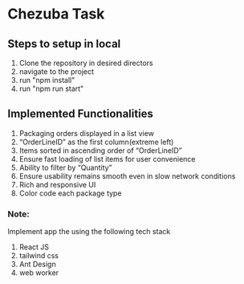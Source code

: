 # Chezuba Task

## Steps to setup in local

1. Clone the repository in desired directors
2. navigate to the project
3. run "npm install"
4. run "npm run start"

## Implemented Functionalities
1. Packaging orders displayed in a list view
2. “OrderLineID” as the first column(extreme left)
3. Items sorted in ascending order of “OrderLineID”
4. Ensure fast loading of list items for user convenience
5. Ability to filter by “Quantity”
6. Ensure usability remains smooth even in slow network conditions
7. Rich and responsive UI
8. Color code each package type

### Note:
Implement app the using the following tech stack
1. React JS
2. tailwind css
3. Ant Design
4. web worker


